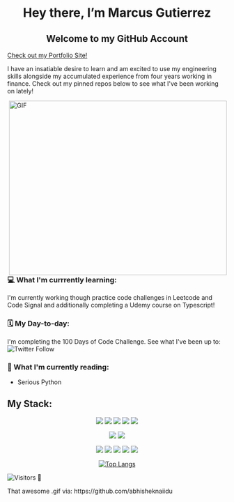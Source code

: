 <h1 align="center"> Hey there, I’m Marcus Gutierrez </h1>


<h2 align="center"> Welcome to my GitHub Account</h2>

[Check out my Portfolio Site!](https://www.marcus-gutierrez.com)

<p> I have an insatiable desire to learn and am excited to use my engineering skills alongside my accumulated experience from four years working in finance. Check out my pinned repos below to see what I've been working on lately!</p>


  
<img align="right" alt="GIF" src="https://github.com/abhisheknaiidu/abhisheknaiidu/blob/master/code.gif?raw=true" width="500" height="400" />
    
<h3> 💻  What I'm currrently learning: </h3> 
I'm currently working though practice code challenges in Leetcode and Code Signal and additionally completing a Udemy course on Typescript!  
<h3> 🗓 My Day-to-day: </h3>
I'm completing the 100 Days of Code Challenge. See what I've been up to: 
<img align="center" alt="Twitter Follow" src="https://img.shields.io/twitter/follow/CodesMgutierrez?style=social">
<h3> 📗 What I'm currently reading: </h3>

- Serious Python



<h2>My Stack: </h2>
<div align="center">

![](https://img.shields.io/badge/Language-Javascript-informational?style=flat&logo=javascript&logoColor=white&color=2bbc8a)
  ![](https://img.shields.io/badge/Language-HTML-informational?style=flat&logo=html&logoColor=white&color=2bbc8a)
  ![](https://img.shields.io/badge/Language-CSS-informational?style=flat&logo=css&logoColor=white&color=2bbc8a)
![](https://img.shields.io/badge/Language-Python-informational?style=flat&logo=python&logoColor=white&color=2bbc8a)
![](https://img.shields.io/badge/Language-SQL-informational?style=flat&logo=SQL&logoColor=white&color=2bbc8a)

![](https://img.shields.io/badge/Framework-React.js-informational?style=flat&logo=react&logoColor=white&color=2bbc8a)
![](https://img.shields.io/badge/Framework-ReactNative-informational?style=flat&logo=react&logoColor=white&color=2bbc8a)

![](https://img.shields.io/badge/Framework-Express.js-informational?style=flat&logo=express&logoColor=white&color=2bbc8a)
![](https://img.shields.io/badge/Framework-Django-informational?style=flat&logo=django&logoColor=white&color=2bbc8a)
  ![](https://img.shields.io/badge/Framework-Gatsby-informational?style=flat&logo=gatsby&logoColor=white&color=2bbc8a)
![](https://img.shields.io/badge/Tools-PostgreSQL-informational?style=flat&logo=postgresql&logoColor=white&color=2bbc8a)
![](https://img.shields.io/badge/Tools-MongoDB-informational?style=flat&logo=mongodb&logoColor=white&color=2bbc8a)
</div>

<div align=center>
  
[![Top Langs](https://github-readme-stats.vercel.app/api/top-langs/?username=mgtz505&layout=compact)](https://github.com/mgtz505/github-readme-stats)
  
</div>



![Visitors](https://visitor-badge.glitch.me/badge?page_id=mgtz505/mgtz505)
👀
<p>
That awesome .gif via: https://github.com/abhisheknaiidu
 </p>

<!---
mgtz505/mgtz505 is a ✨ special ✨ repository because its `README.md` (this file) appears on your GitHub profile.
You can click the Preview link to take a look at your changes.
--->
